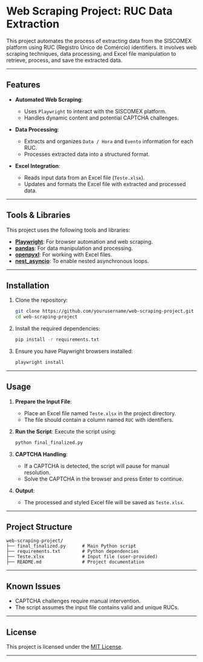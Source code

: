 # Web Scraping Project: RUC Data Extraction

This project automates the process of extracting data from the SISCOMEX platform using RUC (Registro Único de Comércio) identifiers. It involves web scraping techniques, data processing, and Excel file manipulation to retrieve, process, and save the extracted data.

---

## Features

- **Automated Web Scraping**:
  - Uses `Playwright` to interact with the SISCOMEX platform.
  - Handles dynamic content and potential CAPTCHA challenges.

- **Data Processing**:
  - Extracts and organizes `Data / Hora` and `Evento` information for each RUC.
  - Processes extracted data into a structured format.

- **Excel Integration**:
  - Reads input data from an Excel file (`Teste.xlsx`).
  - Updates and formats the Excel file with extracted and processed data.

---

## Tools & Libraries

This project uses the following tools and libraries:

- **[Playwright](https://playwright.dev/python/)**: For browser automation and web scraping.
- **[pandas](https://pandas.pydata.org/)**: For data manipulation and processing.
- **[openpyxl](https://openpyxl.readthedocs.io/)**: For working with Excel files.
- **[nest_asyncio](https://pypi.org/project/nest-asyncio/)**: To enable nested asynchronous loops.

---

## Installation

1. Clone the repository:
   ```bash
   git clone https://github.com/yourusername/web-scraping-project.git
   cd web-scraping-project
   ```

2. Install the required dependencies:
   ```bash
   pip install -r requirements.txt
   ```

3. Ensure you have Playwright browsers installed:
   ```bash
   playwright install
   ```

---

## Usage

1. **Prepare the Input File**:
   - Place an Excel file named `Teste.xlsx` in the project directory.
   - The file should contain a column named `RUC` with identifiers.

2. **Run the Script**:
   Execute the script using:
   ```bash
   python final_finalized.py
   ```

3. **CAPTCHA Handling**:
   - If a CAPTCHA is detected, the script will pause for manual resolution.
   - Solve the CAPTCHA in the browser and press Enter to continue.

4. **Output**:
   - The processed and styled Excel file will be saved as `Teste.xlsx`.

---

## Project Structure

```
web-scraping-project/
├── final_finalized.py      # Main Python script
├── requirements.txt        # Python dependencies
├── Teste.xlsx              # Input file (user-provided)
├── README.md               # Project documentation
```

---

## Known Issues

- CAPTCHA challenges require manual intervention.
- The script assumes the input file contains valid and unique RUCs.

---

## License

This project is licensed under the [MIT License](LICENSE).

---


